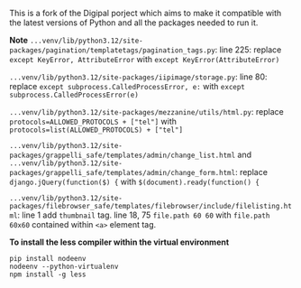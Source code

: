 This is a fork of the Digipal porject which aims to make it compatible with the latest versions of Python and all the packages needed to run it.

**Note**
`...venv/lib/python3.12/site-packages/pagination/templatetags/pagination_tags.py`: line 225: replace `except KeyError, AttributeError` with `except KeyError(AttributeError)`

`...venv/lib/python3.12/site-packages/iipimage/storage.py`: line 80: replace `except subprocess.CalledProcessError, e:` with `except subprocess.CalledProcessError(e)`

`...venv/lib/python3.12/site-packages/mezzanine/utils/html.py`: replace `protocols=ALLOWED_PROTOCOLS + ["tel"]` with `protocols=list(ALLOWED_PROTOCOLS) + ["tel"]`

`...venv/lib/python3.12/site-packages/grappelli_safe/templates/admin/change_list.html` and `...venv/lib/python3.12/site-packages/grappelli_safe/templates/admin/change_form.html`: replace `django.jQuery(function($) {` with `$(document).ready(function() {`

`...venv/lib/python3.12/site-packages/filebrowser_safe/templates/filebrowser/include/filelisting.html`: line 1 add `thumbnail` tag. line 18, 75 `file.path 60 60` with `file.path 60x60` contained within `<a>` element tag.

**To install the less compiler within the virtual environment**

```
pip install nodeenv  
nodeenv --python-virtualenv
npm install -g less
```
